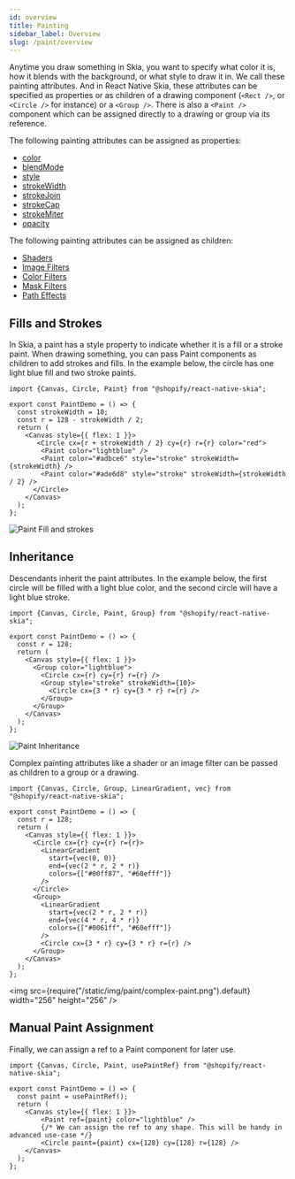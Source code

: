 ```yaml
---
id: overview
title: Painting
sidebar_label: Overview
slug: /paint/overview
---
```


Anytime you draw something in Skia, you want to specify what color it is, how it blends with the background, or what style to draw it in.
We call these painting attributes.
And in React Native Skia, these attributes can be specified as properties or as children of a drawing component (`<Rect />`, or `<Circle />` for instance) or a `<Group />`.
There is also a `<Paint />` component which can be assigned directly to a drawing or group via its reference.

The following painting attributes can be assigned as properties:
* [color](properties.md#color)            
* [blendMode](properties.md#blendMode)     
* [style](properties.md#style)             
* [strokeWidth](properties.md#strokeWidth) 
* [strokeJoin](properties.md#strokeJoin)   
* [strokeCap](properties.md#strokeCap)     
* [strokeMiter](properties.md#strokeMiter) 
* [opacity](properties.md#opacity)      

The following painting attributes can be assigned as children:
* [Shaders](/docs/shaders/overview) 
* [Image Filters](/docs/image-filters/overview)
* [Color Filters](/docs/color-filters)
* [Mask Filters](/docs/mask-filters)
* [Path Effects](/docs/path-effects)

## Fills and Strokes

In Skia, a paint has a style property to indicate whether it is a fill or a stroke paint.
When drawing something, you can pass Paint components as children to add strokes and fills.
In the example below, the circle has one light blue fill and two stroke paints.

```tsx twoslash
import {Canvas, Circle, Paint} from "@shopify/react-native-skia";

export const PaintDemo = () => {
  const strokeWidth = 10;
  const r = 128 - strokeWidth / 2;
  return (
    <Canvas style={{ flex: 1 }}>
       <Circle cx={r + strokeWidth / 2} cy={r} r={r} color="red">
        <Paint color="lightblue" />
        <Paint color="#adbce6" style="stroke" strokeWidth={strokeWidth} />
        <Paint color="#ade6d8" style="stroke" strokeWidth={strokeWidth / 2} />
      </Circle>
    </Canvas>
  );
};
```

![Paint Fill and strokes](assets/strokes.png)

## Inheritance

Descendants inherit the paint attributes.
In the example below, the first circle will be filled with a light blue color, and the second circle will have a light blue stroke.  

```tsx twoslash
import {Canvas, Circle, Paint, Group} from "@shopify/react-native-skia";

export const PaintDemo = () => {
  const r = 128;
  return (
    <Canvas style={{ flex: 1 }}>
      <Group color="lightblue">
        <Circle cx={r} cy={r} r={r} />
        <Group style="stroke" strokeWidth={10}>
          <Circle cx={3 * r} cy={3 * r} r={r} />
        </Group>
      </Group>
    </Canvas>
  );
};
```

![Paint Inheritance](assets/inheritance.png)

Complex painting attributes like a shader or an image filter can be passed as children to a group or a drawing.

```tsx twoslash
import {Canvas, Circle, Group, LinearGradient, vec} from "@shopify/react-native-skia";

export const PaintDemo = () => {
  const r = 128;
  return (
    <Canvas style={{ flex: 1 }}>
      <Circle cx={r} cy={r} r={r}>
        <LinearGradient
          start={vec(0, 0)}
          end={vec(2 * r, 2 * r)}
          colors={["#00ff87", "#60efff"]}
        />
      </Circle>
      <Group>
        <LinearGradient
          start={vec(2 * r, 2 * r)}
          end={vec(4 * r, 4 * r)}
          colors={["#0061ff", "#60efff"]}
        />
        <Circle cx={3 * r} cy={3 * r} r={r} />
      </Group>
    </Canvas>
  );
};
```

<img src={require("/static/img/paint/complex-paint.png").default} width="256" height="256" />


## Manual Paint Assignment

Finally, we can assign a ref to a Paint component for later use.

```tsx twoslash
import {Canvas, Circle, Paint, usePaintRef} from "@shopify/react-native-skia";

export const PaintDemo = () => {
  const paint = usePaintRef();
  return (
    <Canvas style={{ flex: 1 }}>
        <Paint ref={paint} color="lightblue" />
        {/* We can assign the ref to any shape. This will be handy in advanced use-case */}
        <Circle paint={paint} cx={128} cy={128} r={128} />
    </Canvas>
  );
};
```
